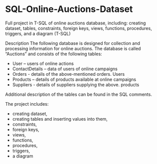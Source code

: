 # SQL-Online-Auctions-Dataset
Full project in T-SQL of online auctions database, including: creating dataset, tables, constraints, foreign keys, views, functions, procedures, triggers, and a diagram (T-SQL)

Description 
The following database is designed for collection and processing information for online auctions. The database is called “Auctions” and consists of the following tables: 

- User – users of online actions 
- ContactDetails – data of users of online campaigns 
- Orders - details of the above-mentioned orders. Users 
- Products – details of products available at online campaigns 
- Suppliers - details of suppliers supplying the above. products 

Additional description of the tables can be found in the SQL comments. 

The project includes: 
- creating dataset, 
- creating tables and inserting values into them,
- constraints,
- foreign keys,
- views,
- functions,
- procedures,
- triggers,
- a diagram

 
